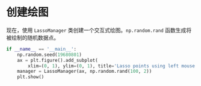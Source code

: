 # 创建绘图

现在，使用 `LassoManager` 类创建一个交互式绘图。`np.random.rand` 函数生成将被绘制的随机数据点。

```python
if __name__ == '__main__':
    np.random.seed(19680801)
    ax = plt.figure().add_subplot(
        xlim=(0, 1), ylim=(0, 1), title='Lasso points using left mouse button')
    manager = LassoManager(ax, np.random.rand(100, 2))
    plt.show()
```
